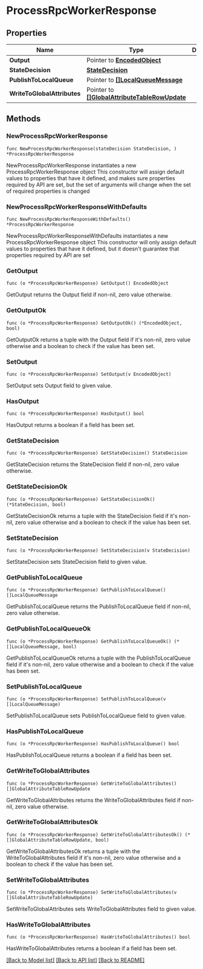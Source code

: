 # ProcessRpcWorkerResponse

## Properties

Name | Type | Description | Notes
------------ | ------------- | ------------- | -------------
**Output** | Pointer to [**EncodedObject**](EncodedObject.md) |  | [optional] 
**StateDecision** | [**StateDecision**](StateDecision.md) |  | 
**PublishToLocalQueue** | Pointer to [**[]LocalQueueMessage**](LocalQueueMessage.md) |  | [optional] 
**WriteToGlobalAttributes** | Pointer to [**[]GlobalAttributeTableRowUpdate**](GlobalAttributeTableRowUpdate.md) |  | [optional] 

## Methods

### NewProcessRpcWorkerResponse

`func NewProcessRpcWorkerResponse(stateDecision StateDecision, ) *ProcessRpcWorkerResponse`

NewProcessRpcWorkerResponse instantiates a new ProcessRpcWorkerResponse object
This constructor will assign default values to properties that have it defined,
and makes sure properties required by API are set, but the set of arguments
will change when the set of required properties is changed

### NewProcessRpcWorkerResponseWithDefaults

`func NewProcessRpcWorkerResponseWithDefaults() *ProcessRpcWorkerResponse`

NewProcessRpcWorkerResponseWithDefaults instantiates a new ProcessRpcWorkerResponse object
This constructor will only assign default values to properties that have it defined,
but it doesn't guarantee that properties required by API are set

### GetOutput

`func (o *ProcessRpcWorkerResponse) GetOutput() EncodedObject`

GetOutput returns the Output field if non-nil, zero value otherwise.

### GetOutputOk

`func (o *ProcessRpcWorkerResponse) GetOutputOk() (*EncodedObject, bool)`

GetOutputOk returns a tuple with the Output field if it's non-nil, zero value otherwise
and a boolean to check if the value has been set.

### SetOutput

`func (o *ProcessRpcWorkerResponse) SetOutput(v EncodedObject)`

SetOutput sets Output field to given value.

### HasOutput

`func (o *ProcessRpcWorkerResponse) HasOutput() bool`

HasOutput returns a boolean if a field has been set.

### GetStateDecision

`func (o *ProcessRpcWorkerResponse) GetStateDecision() StateDecision`

GetStateDecision returns the StateDecision field if non-nil, zero value otherwise.

### GetStateDecisionOk

`func (o *ProcessRpcWorkerResponse) GetStateDecisionOk() (*StateDecision, bool)`

GetStateDecisionOk returns a tuple with the StateDecision field if it's non-nil, zero value otherwise
and a boolean to check if the value has been set.

### SetStateDecision

`func (o *ProcessRpcWorkerResponse) SetStateDecision(v StateDecision)`

SetStateDecision sets StateDecision field to given value.


### GetPublishToLocalQueue

`func (o *ProcessRpcWorkerResponse) GetPublishToLocalQueue() []LocalQueueMessage`

GetPublishToLocalQueue returns the PublishToLocalQueue field if non-nil, zero value otherwise.

### GetPublishToLocalQueueOk

`func (o *ProcessRpcWorkerResponse) GetPublishToLocalQueueOk() (*[]LocalQueueMessage, bool)`

GetPublishToLocalQueueOk returns a tuple with the PublishToLocalQueue field if it's non-nil, zero value otherwise
and a boolean to check if the value has been set.

### SetPublishToLocalQueue

`func (o *ProcessRpcWorkerResponse) SetPublishToLocalQueue(v []LocalQueueMessage)`

SetPublishToLocalQueue sets PublishToLocalQueue field to given value.

### HasPublishToLocalQueue

`func (o *ProcessRpcWorkerResponse) HasPublishToLocalQueue() bool`

HasPublishToLocalQueue returns a boolean if a field has been set.

### GetWriteToGlobalAttributes

`func (o *ProcessRpcWorkerResponse) GetWriteToGlobalAttributes() []GlobalAttributeTableRowUpdate`

GetWriteToGlobalAttributes returns the WriteToGlobalAttributes field if non-nil, zero value otherwise.

### GetWriteToGlobalAttributesOk

`func (o *ProcessRpcWorkerResponse) GetWriteToGlobalAttributesOk() (*[]GlobalAttributeTableRowUpdate, bool)`

GetWriteToGlobalAttributesOk returns a tuple with the WriteToGlobalAttributes field if it's non-nil, zero value otherwise
and a boolean to check if the value has been set.

### SetWriteToGlobalAttributes

`func (o *ProcessRpcWorkerResponse) SetWriteToGlobalAttributes(v []GlobalAttributeTableRowUpdate)`

SetWriteToGlobalAttributes sets WriteToGlobalAttributes field to given value.

### HasWriteToGlobalAttributes

`func (o *ProcessRpcWorkerResponse) HasWriteToGlobalAttributes() bool`

HasWriteToGlobalAttributes returns a boolean if a field has been set.


[[Back to Model list]](../README.md#documentation-for-models) [[Back to API list]](../README.md#documentation-for-api-endpoints) [[Back to README]](../README.md)



